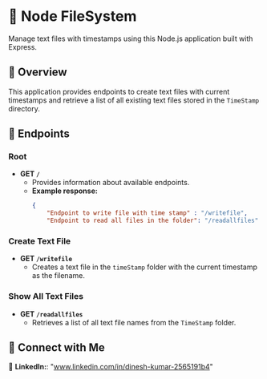
# 📁 Node FileSystem

Manage text files with timestamps using this Node.js application built with Express.

## 🚀 Overview

This application provides endpoints to create text files with current timestamps and retrieve a list of all existing text files stored in the `TimeStamp` directory.

## 🔗 Endpoints

### Root

- **GET `/`**
  - Provides information about available endpoints.
  - **Example response:**
    ```json
    {
        "Endpoint to write file with time stamp" : "/writefile",
        "Endpoint to read all files in the folder": "/readallfiles"  }
    ```

### Create Text File

- **GET `/writefile`**
  - Creates a text file in the `timeStamp` folder with the current timestamp as the filename.

### Show All Text Files

- **GET `/readallfiles`**
  - Retrieves a list of all text file names from the `TimeStamp` folder.


## 🤝 Connect with Me

💼 **LinkedIn:**: "www.linkedin.com/in/dinesh-kumar-2565191b4"


